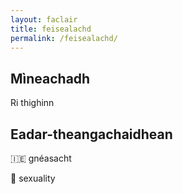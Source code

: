 ```yaml
---
layout: faclair
title: feisealachd
permalink: /feisealachd/
---
```


## Mìneachadh

Ri thighinn

## Eadar-theangachaidhean

&#x1f1ee;&#x1f1ea; gnéasacht

&#x1f3f4;&#xe0067;&#xe0062;&#xe0065;&#xe006e;&#xe0067;&#xe007f; sexuality
